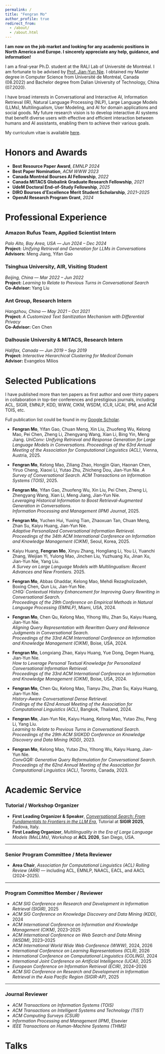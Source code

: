 ```yaml
---
permalink: /
title: "Fengran Mo"
author_profile: true
redirect_from: 
  - /about/
  - /about.html
---
```


**I am now on the job market and looking for any academic positions in North America and Europe. I sincerely appreciate any help, guidance, and information!**

I am a final-year Ph.D. student at the RALI Lab of Université de Montréal. I am fortunate to be advised by [Prof. Jian-Yun Nie](http://rali.iro.umontreal.ca/nie-site/jian-yun-nie-en/). I obtained my Master degree in Computer Science from Université de Montréal, Canada (08.2022) and Bachelor degree from Dalian University of Technology, China (07.2020). 

I have broad interests in Conversational and Interactive AI, Information Retrieval (IR), Natural Language Processing (NLP), Large Language Models (LLMs), Multilingualism, User Modeling, and AI for domain applications and social goods.
My future research vision is to develop interactive AI systems that benefit diverse users with effective and efficient interaction between humans and AI assistants, enabling them to achieve their various goals.

My curriculum vitae is available [here](../files/CV.pdf).

Honors and Awards
======
- **Best Resource Paper Award**, *EMNLP 2024*  
- **Best Paper Nomination**, *ACM WWW 2023*  
- **Canada Montréal Bourses AI Fellowship**, *2022*  
- **Canada MITACS Globalink Graduate Research Fellowship**, *2021*  
- **UdeM Doctoral End-of-Study Fellowship**, *2025*  
- **DIRO Bourses d’Excellence Merit Student Scholarship**, *2021–2025*  
- **OpenAI Research Program Grant**, *2024*

Professional Experience
======
### **Amazon Rufus Team**, Applied Scientist Intern  
*Palo Alto, Bay Area, USA* — *Jun 2024 – Dec 2024*  
**Project:** *Unifying Retrieval and Generation for LLMs in Conversations*  
**Advisors:** Meng Jiang, Yifan Gao  

### **Tsinghua University, AIR**, Visiting Student  
*Beijing, China* — *Mar 2022 – Jun 2022*  
**Project:** *Learning to Relate to Previous Turns in Conversational Search*  
**Co-Advisor:** Yang Liu  


### **Ant Group**, Research Intern  
*Hangzhou, China* — *May 2021 – Oct 2021*  
**Project:** *A Customized Text Sanitization Mechanism with Differential Privacy*  
**Co-Advisor:** Cen Chen  


### **Dalhousie University & MITACS**, Research Intern  
*Halifax, Canada* — *Jun 2019 – Sep 2019*  
**Project:** *Interactive Hierarchical Clustering for Medical Domain*  
**Advisor:** Evangelos Milios  

Selected Publications
======
I have published more than ten papers as first author and over thirty papers in collaboration in top-tier conferences and prestigious journals, including ACL, SIGIR, EMNLP, KDD, WWW, CIKM, WSDM, ICLR, IJCAI, IPM, and ACM TOIS, etc. 

Full publication list could be found in my [Google Scholar](https://scholar.google.com/citations?hl=en&user=AqsGXGkAAAAJ). 

- **Fengran Mo**, Yifan Gao, Chuan Meng, Xin Liu, Zhuofeng Wu, Kelong Mao, Pei Chen, Zheng Li, Zhengyang Wang, Xian Li, Bing Yin, Meng Jiang. _UniConv: Unifying Retrieval and Response Generation for Large Language Models in Conversations._ *Proceedings of the 63rd Annual Meeting of the Association for Computational Linguistics (ACL)*, Vienna, Austria, 2025.  

- **Fengran Mo**, Kelong Mao, Ziliang Zhao, Hongjin Qian, Haonan Chen, Yiruo Cheng, Xiaoxi Li, Yutao Zhu, Zhicheng Dou, Jian-Yun Nie. _A Survey of Conversational Search._ *ACM Transactions on Information Systems (TOIS)*, 2025.  

- **Fengran Mo**, Yifan Gao, Zhuofeng Wu, Xin Liu, Pei Chen, Zheng Li, Zhengyang Wang, Xian Li, Meng Jiang, Jian-Yun Nie.  
_Leveraging Historical Information to Boost Retrieval-Augmented Generation in Conversations._  
*Information Processing and Management (IPM) Journal*, 2025.  

- **Fengran Mo**, Yuchen Hui, Yuxing Tian, Zhaoxuan Tan, Chuan Meng, Zhan Su, Kaiyu Huang, Jian-Yun Nie.  
_Adaptive Personalized Conversational Information Retrieval._  
*Proceedings of the 34th ACM International Conference on Information and Knowledge Management (CIKM)*, Seoul, Korea, 2025.

- Kaiyu Huang, **Fengran Mo**, Xinyu Zhang, Hongliang Li, You Li, Yuanchi Zhang, Weijian Yi, Yulong Mao, Jinchen Liu, Yuzhuang Xu, Jinan Xu, Jian-Yun Nie, Yang Liu.  
_A Survey on Large Language Models with Multilingualism: Recent Advances and New Frontiers._ 2025. 

- **Fengran Mo**, Abbas Ghaddar, Kelong Mao, Mehdi Rezagholizadeh, Boxing Chen, Qun Liu, Jian-Yun Nie.  
_CHIQ: Contextual History Enhancement for Improving Query Rewriting in Conversational Search._  
*Proceedings of the 29th Conference on Empirical Methods in Natural Language Processing (EMNLP)*, Miami, USA, 2024.  

- **Fengran Mo**, Chen Qu, Kelong Mao, Yihong Wu, Zhan Su, Kaiyu Huang, Jian-Yun Nie.  
_Aligning Query Representation with Rewritten Query and Relevance Judgments in Conversational Search._  
*Proceedings of the 33rd ACM International Conference on Information and Knowledge Management (CIKM)*, Boise, USA, 2024.  

- **Fengran Mo**, Longxiang Zhao, Kaiyu Huang, Yue Dong, Degen Huang, Jian-Yun Nie.  
_How to Leverage Personal Textual Knowledge for Personalized Conversational Information Retrieval._  
*Proceedings of the 33rd ACM International Conference on Information and Knowledge Management (CIKM)*, Boise, USA, 2024.  

- **Fengran Mo**, Chen Qu, Kelong Mao, Tianyu Zhu, Zhan Su, Kaiyu Huang, Jian-Yun Nie.  
_History-Aware Conversational Dense Retrieval._  
*Findings of the 62nd Annual Meeting of the Association for Computational Linguistics (ACL)*, Bangkok, Thailand, 2024.

- **Fengran Mo**, Jian-Yun Nie, Kaiyu Huang, Kelong Mao, Yutao Zhu, Peng Li, Yang Liu.  
_Learning to Relate to Previous Turns in Conversational Search._  
*Proceedings of the 29th ACM SIGKDD Conference on Knowledge Discovery and Data Mining (KDD)*, 2023.  

- **Fengran Mo**, Kelong Mao, Yutao Zhu, Yihong Wu, Kaiyu Huang, Jian-Yun Nie.  
_ConvGQR: Generative Query Reformulation for Conversational Search._  
*Proceedings of the 62nd Annual Meeting of the Association for Computational Linguistics (ACL)*, Toronto, Canada, 2023. 
 
Academic Service
======
### Tutorial / Workshop Organizer
- **First Leading Organizer & Speaker**, *[Conversational Search: From Fundamentals to Frontiers in the LLM Era](https://convsearch.github.io/)*, Tutorial at **SIGIR 2025**, Padova, Italy.  
- **First Leading Organizer**, *Multilinguality in the Era of Large Language Models (MeLLMs)*, Workshop at **ACL 2026**, San Diego, USA.  

---

### Senior Program Committee / Meta Reviewer
- **Area Chair**, *Association for Computational Linguistics (ACL) Rolling Review (ARR)* — including ACL, EMNLP, NAACL, EACL, and AACL (2024–2025).  

---

### Program Committee Member / Reviewer
- *ACM SIG Conference on Research and Development in Information Retrieval (SIGIR)*, 2025  
- *ACM SIG Conference on Knowledge Discovery and Data Mining (KDD)*, 2024  
- *ACM International Conference on Information and Knowledge Management (CIKM)*, 2023–2025  
- *ACM International Conference on Web Search and Data Mining (WSDM)*, 2023–2025  
- *ACM International World Wide Web Conference (WWW)*, 2024, 2026  
- *International Conference on Learning Representations (ICLR)*, 2026  
- *International Conference on Computational Linguistics (COLING)*, 2024  
- *International Joint Conference on Artificial Intelligence (IJCAI)*, 2025  
- *European Conference on Information Retrieval (ECIR)*, 2024–2026  
- *ACM SIG Conference on Research and Development in Information Retrieval in the Asia Pacific Region (SIGIR-AP)*, 2025  

---

### Journal Reviewer
- *ACM Transactions on Information Systems (TOIS)*  
- *ACM Transactions on Intelligent Systems and Technology (TIST)*  
- *ACM Computing Surveys (CSUR)*  
- *Information Processing and Management (IPM)*, Elsevier  
- *IEEE Transactions on Human-Machine Systems (THMS)*

Talks
======

